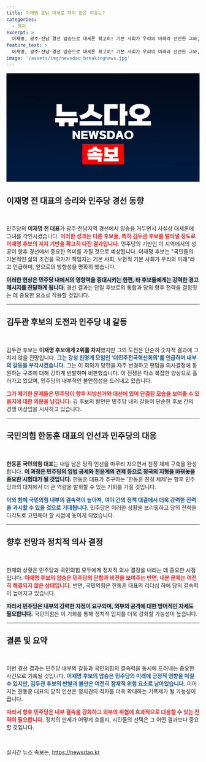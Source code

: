 ```yaml
---
title: 이재명 호남 대세로 자리 잡은 이유는?
categories:
  - 정치
excerpt: >
  이재명, 광주·전남 경선 압승으로 대세론 확고히! 기본 사회가 우리의 미래라 선언한 그와, 김두관 후보와의 갈등도 예고된 정치 판도! 한동훈은 친정 체제 완성을 앞두고 어떤 전략을 펼칠까? 클릭해보세요!
feature_text: >
  이재명, 광주·전남 경선 압승으로 대세론 확고히! 기본 사회가 우리의 미래라 선언한 그와, 김두관 후보와의 갈등도 예고된 정치 판도! 한동훈은 친정 체제 완성을 앞두고 어떤 전략을 펼칠까? 클릭해보세요!
image: '/assets/img/newsdao_breakingnews.jpg'
---
```


<p><img src="/assets/img/newsdao_breakingnews.jpg" alt="implanttips 속보" /></p>

<h2 data-ke-size="size26">이재명 전 대표의 승리와 민주당 경선 동향</h2>

<p data-ke-size="size16">&nbsp;</p>

<p>민주당의 <strong>이재명 전 대표</strong>가 광주·전남지역 경선에서 압승을 거두면서 사실상 대세론에 그녀를 각인시켰습니다. <b><span style="color: #ee2323;">이러한 성과는 다른 후보들, 특히 김두관 후보를 발라낼 정도로 이재명 후보의 지지 기반을 확고히 다진 결과입니다.</span></b> 민주당의 기반인 이 지역에서의 성공이 향후 경선에서 중요한 의미를 가질 것으로 예상됩니다. 이재명 후보는 "국민들의 기본적인 삶의 조건을 국가가 책임지는 기본 사회, 보편적 기본 사회가 우리의 미래"라고 언급하며, 앞으로의 방향성을 명확히 했습니다. </p>

<p><b><span style="background-color: #21538527;">이러한 현상은 민주당 내에서의 영향력을 증대시키는 한편, 타 후보들에게는 강력한 경고 메시지를 전달하게 됩니다.</span></b> 경선 결과는 단일 후보로의 통합과 당의 향후 전략을 결정짓는 데 중요한 요소로 작용할 것입니다.</p>

<hr>

<h2 data-ke-size="size26">김두관 후보의 도전과 민주당 내 갈등</h2>

<p data-ke-size="size16">&nbsp;</p>

<p>김두관 후보는 <strong>이재명 후보에게 2위를 차지</strong>했지만 그의 도전은 단순히 숫자적 결과에 그치지 않을 전망입니다. <b><span style="color: #1a5490;">그는 강성 친명계 모임인 '더민주전국혁신회의'를 언급하며 내부의 갈등을 부각시켰습니다.</span></b> 그는 이 회의가 당헌을 자주 변경하고 팬덤을 의사결정에 동원하는 구조에 대해 강하게 반발하며 비판했습니다. 이 전쟁은 다소 복잡한 양상으로 흘러가고 있으며, 민주당의 내부적인 불안정성을 드러내고 있습니다.</p>

<p><b><span style="color: #ee2323;">그가 제기한 문제들은 민주당이 향후 지방선거와 대선에 있어 단결된 모습을 보여줄 수 있을지에 대한 의문을 남깁니다.</span></b> 김 후보의 발언은 민주당 내의 갈등이 단순한 후보 간의 경쟁 이상임을 시사하고 있습니다.</p>

<hr>

<h2 data-ke-size="size26">국민의힘 한동훈 대표의 인선과 민주당의 대응</h2>

<p data-ke-size="size16">&nbsp;</p>

<p><strong>한동훈 국민의힘 대표</strong>는 내일 남은 당직 인선을 마무리 지으면서 친정 체제 구축을 완성합니다. <b><span style="background-color: #21538527;">이 과정은 민주당의 입법 공세와 친윤계의 견제 등으로 정국의 지형을 바꿔놓을 중요한 시험대가 될 것입니다.</span></b> 한동훈 대표가 추구하는 '한동훈 친정 체제'는 향후 민주당과의 대치에서 더 큰 역량을 발휘할 수 있는 기회를 가질 것입니다.</p>

<p><b><span style="color: #1a5490;">이와 함께 국민의힘 내부의 결속력이 높아져, 여야 간의 정책 대결에서 더욱 강력한 전력을 과시할 수 있을 것으로 기대됩니다.</span></b> 민주당은 이러한 상황을 브리핑하고 당의 전략을 다각도로 고민해야 할 시점에 놓이게 되었습니다.</p>

<hr>

<h2 data-ke-size="size26">향후 전망과 정치적 의사 결정</h2>

<p data-ke-size="size16">&nbsp;</p>

<p>현재의 상황은 민주당과 국민의힘 모두에게 정치적 의사 결정을 내리는 데 중요한 시점입니다. <b><span style="color: #ee2323;">이재명 후보의 압승은 민주당의 단합과 비전을 보여주는 반면, 내분 문제는 여전히 해결되지 않은 상태입니다.</span></b> 반면, 국민의힘은 한동훈 대표의 리더십 하에 당의 결속력이 높아지고 있습니다.</p>

<p><b><span style="background-color: #21538527;">따라서 민주당은 내부의 강력한 자정이 요구되며, 외부의 공격에 대한 방어적인 자세도 필요합니다.</span></b> 국민의힘은 이 기회를 통해 정치적 입지를 더욱 강화할 가능성이 높습니다.</p>

<hr>

<h2 data-ke-size="size26">결론 및 요약</h2>

<p data-ke-size="size16">&nbsp;</p>

<p>이번 경선 결과는 민주당 내부의 갈등과 국민의힘의 결속력을 동시에 드러내는 중요한 사건으로 기록될 것입니다. <b><span style="color: #1a5490;">이재명 후보의 압승은 민주당의 미래에 긍정적 영향을 미칠 수 있지만, 김두관 후보의 반발과 불만은 여전히 잠재적 위험 요소로 남아있습니다.</span></b> 이어지는 한동훈 대표의 당직 인선은 정치권의 격차를 더욱 확대하는 기폭제가 될 가능성이 큽니다.</p>

<p><b><span style="color: #ee2323;">따라서 향후 민주당은 내부 결속을 강화하고 외부의 위협에 효과적으로 대응할 수 있는 전략이 필요합니다.</span></b> 정치의 판세가 어떻게 흐를지, 시민들의 선택은 그 어떤 결과보다 중요할 것입니다. </p>

<p data-ke-size="size16">&nbsp;</p>
실시간 뉴스 속보는, <a href="https://newsdao.kr" rel="dofollow">https://newsdao.kr</a>


